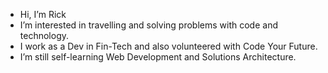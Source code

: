 -  Hi, I’m Rick
-  I’m interested in travelling and solving problems with code and technology.
-  I work as a Dev in Fin-Tech and also volunteered with Code Your Future.
-  I’m still self-learning Web Development and Solutions Architecture.


<!---
rickscode/rickscode is a ✨ special ✨ repository because its `README.md` (this file) appears on your GitHub profile.
You can click the Preview link to take a look at your changes.
--->
